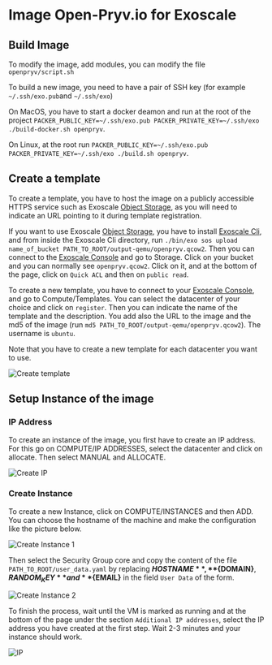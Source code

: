 # Image Open-Pryv.io for Exoscale

## Build Image

To modify the image, add modules, you can modify the file `openpryv/script.sh`

To build a new image, you need to have a pair of SSH key (for example `~/.ssh/exo.pub`and `~/.ssh/exo`)

On MacOS, you have to start a docker deamon and run at the root of the project `PACKER_PUBLIC_KEY=~/.ssh/exo.pub PACKER_PRIVATE_KEY=~/.ssh/exo ./build-docker.sh openpryv`.

On Linux, at the root run `PACKER_PUBLIC_KEY=~/.ssh/exo.pub PACKER_PRIVATE_KEY=~/.ssh/exo ./build.sh openpryv`.

## Create a template

To create a template, you have to host the image on a publicly accessible HTTPS service such as Exoscale [Object Storage](https://community.exoscale.com/documentation/storage/), as you will need to indicate an URL pointing to it during template registration.

If you want to use Exoscale [Object Storage](https://community.exoscale.com/documentation/storage/), you have to install [Exoscale Cli](https://github.com/exoscale/cli), and from inside the Exoscale Cli directory, run `./bin/exo sos upload name_of_bucket PATH_TO_ROOT/output-qemu/openpryv.qcow2`. Then you can connect to the  [Exoscale Console](https://portal.exoscale.com/) and go to Storage. Click on your bucket and you can normally see `openpryv.qcow2`. Click on it, and at the bottom of the page, click on `Quick ACL` and then on `public read`.

To create a new template, you have to connect to your [Exoscale Console](https://portal.exoscale.com/), and go to Compute/Templates. You can select the datacenter of your choice and click on `register`. Then you can indicate the name of the template and the description. You add also the URL to the image and the md5 of the image (run `md5 PATH_TO_ROOT/output-qemu/openpryv.qcow2`). The username is `ubuntu`.

Note that you have to create a new template for each datacenter you want to use.

![Create template](/Users/alexandredeleze/Documents/pryv/image-exoscale-open-pryv.io/images/create_template.png)

## Setup Instance of the image

### IP Address

To create an instance of the image, you first have to create an IP address.  For this go on COMPUTE/IP ADDRESSES, select the datacenter and click on allocate. Then select MANUAL and ALLOCATE.

![Create IP](/Users/alexandredeleze/Documents/pryv/image-exoscale-open-pryv.io/images/create_ip.png)

### Create Instance

To create a new Instance, click on COMPUTE/INSTANCES and then ADD. You can choose the hostname of the machine and make the configuration like the picture below.

![Create Instance 1](/Users/alexandredeleze/Documents/pryv/image-exoscale-open-pryv.io/images/create_instance_1.png)

Then select the Security Group core and copy the content of the file `PATH_TO_ROOT/user_data.yaml` by replacing **${HOSTNAME}**, **${DOMAIN}**, **${RANDOM_KEY}** and **${EMAIL}** in the field `User Data` of the form.

![Create Instance 2](/Users/alexandredeleze/Documents/pryv/image-exoscale-open-pryv.io/images/create_instance_2.png)

To finish the process, wait until the VM is marked as running and at the bottom of the page under the section `Additional IP addresses`, select the IP address you have created at the first step. Wait 2-3 minutes and your instance should work.

![IP](/Users/alexandredeleze/Documents/pryv/image-exoscale-open-pryv.io/images/ip_address.png)

